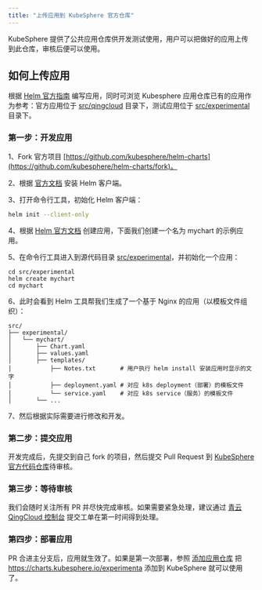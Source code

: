```yaml
---
title: "上传应用到 KubeSphere 官方仓库"
---
```


KubeSphere 提供了公共应用仓库供开发测试使用，用户可以把做好的应用上传到此仓库，审核后便可以使用。

## 如何上传应用

根据 [Helm 官方指南](https://helm.sh/docs/developing_charts/) 编写应用，同时可浏览 Kubesphere 应用仓库已有的应用作为参考：官方应用位于 [src/qingcloud](https://github.com/kubesphere/helm-charts/tree/master/src/qingcloud) 目录下，测试应用位于 [src/experimental](https://github.com/kubesphere/helm-charts/tree/master/src/experimental) 目录下。

### 第一步：开发应用

1、Fork 官方项目 [https://github.com/kubesphere/helm-charts](https://github.com/kubesphere/helm-charts/fork)。

2、根据 [官方文档](https://helm.sh/docs/using_helm/#installing-the-helm-client) 安装 Helm 客户端。

3、打开命令行工具，初始化 Helm 客户端：

  ```bash
  helm init --client-only
  ```

4、根据 [Helm 官方文档](https://helm.sh/docs/chart_template_guide/#a-starter-chart) 创建应用，下面我们创建一个名为 mychart 的示例应用。

5、在命令行工具进入到源代码目录 [src/experimental](https://github.com/kubesphere/helm-charts/tree/master/src/experimental)，并初始化一个应用：
  
  ```
  cd src/experimental
  helm create mychart
  cd mychart
  ```

6、此时会看到 Helm 工具帮我们生成了一个基于 Nginx 的应用（以模板文件组织）：
  
  ```
  src/
  ├── experimental/
  │   └── mychart/
  │       ├── Chart.yaml
  │       ├── values.yaml
  │       ├── templates/
  │           ├── Notes.txt       # 用户执行 helm install 安装应用时显示的文字
  │           ├── deployment.yaml # 对应 k8s deployment（部署）的模板文件
  │           └── service.yaml    # 对应 k8s service（服务）的模板文件
  │       └── ...
  ```

7、然后根据实际需要进行修改和开发。

### 第二步：提交应用

开发完成后，先提交到自己 fork 的项目，然后提交 Pull Request 到 [KubeSphere 官方代码仓库](https://github.com/kubesphere/helm-charts)待审核。

### 第三步：等待审核

我们会随时关注所有 PR 并尽快完成审核。如果需要紧急处理，建议通过 [青云 QingCloud 控制台](https://console.qingcloud.com/) 提交工单在第一时间得到处理。

### 第四步：部署应用

PR 合进主分支后，应用就生效了。如果是第一次部署，参照 [添加应用仓库](../app-repo) 把 https://charts.kubesphere.io/experimenta 添加到 KubeSphere 就可以使用了。
